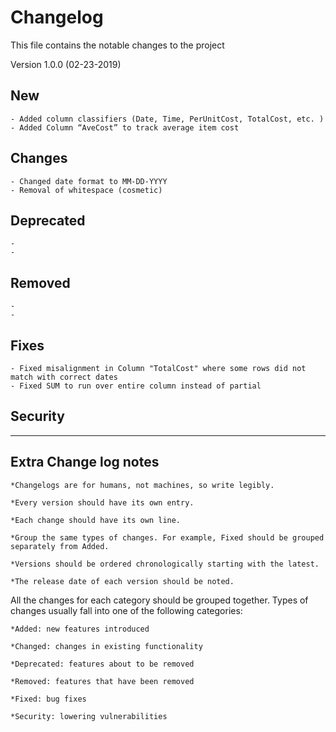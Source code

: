 # Changelog
This file contains the notable changes to the project

Version 1.0.0 (02-23-2019)
## New
    - Added column classifiers (Date, Time, PerUnitCost, TotalCost, etc. )
    - Added Column “AveCost” to track average item cost

## Changes 
    - Changed date format to MM-DD-YYYY
    - Removal of whitespace (cosmetic)
## Deprecated
    - 
    -
## Removed
    -
    -
## Fixes
    - Fixed misalignment in Column "TotalCost" where some rows did not match with correct dates
    - Fixed SUM to run over entire column instead of partial
## Security


-----------------------------------------------------


## Extra Change log notes
	*Changelogs are for humans, not machines, so write legibly.

	*Every version should have its own entry.

	*Each change should have its own line.

	*Group the same types of changes. For example, Fixed should be grouped separately from Added.

	*Versions should be ordered chronologically starting with the latest.

	*The release date of each version should be noted.

All the changes for each category should be grouped together. Types of changes usually fall into one of the following categories:

	*Added: new features introduced

	*Changed: changes in existing functionality

	*Deprecated: features about to be removed

	*Removed: features that have been removed

	*Fixed: bug fixes

	*Security: lowering vulnerabilities